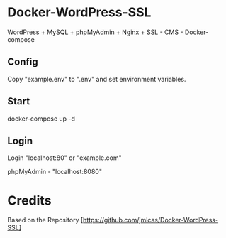 # Docker-WordPress-SSL

WordPress + MySQL + phpMyAdmin + Nginx + SSL - CMS - Docker-compose

## Config

Copy "example.env" to ".env" and set environment variables.

## Start

docker-compose up -d

## Login

Login "localhost:80" or "example.com"

phpMyAdmin - "localhost:8080"




# Credits
Based on the Repository [https://github.com/jmlcas/Docker-WordPress-SSL]


